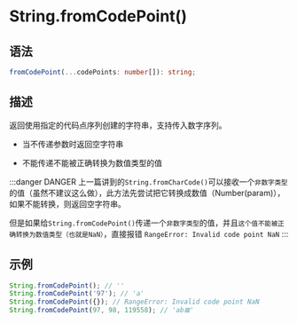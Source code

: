 # String.fromCodePoint() <Badge text="ES6"/>

## 语法

```ts
fromCodePoint(...codePoints: number[]): string;
```

## 描述

返回使用指定的代码点序列创建的字符串，支持传入数字序列。

- 当不传递参数时返回空字符串

- 不能传递不能被正确转换为数值类型的值

:::danger DANGER
上一篇讲到的`String.fromCharCode()`可以接收一个`非数字类型`的值（虽然不建议这么做），此方法先尝试把它转换成数值（Number(param)），如果不能转换，则返回空字符串。

但是如果给`String.fromCodePoint()`传递一个`非数字类型`的值，并且`这个值不能被正确转换为数值类型（也就是NaN）`，直接报错 `RangeError: Invalid code point NaN`
:::

## 示例

```js
String.fromCodePoint(); // ''
String.fromCodePoint('97'); // 'a'
String.fromCodePoint({}); // RangeError: Invalid code point NaN
String.fromCodePoint(97, 98, 119558); // 'ab𝌆'
```
